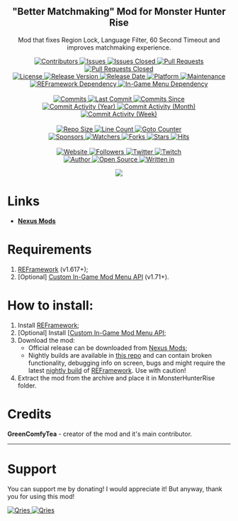 <p align="center">
	<h2 align="center"><b>"Better Matchmaking" Mod for Monster Hunter Rise</b></h2>
	<p align="center">Mod that fixes Region Lock, Language Filter, 60 Second Timeout and improves matchmaking experience.</p>
</p>

<p align="center">
	<a href="https://github.com/greencomfytea/mhr-better-matchmaking/graphs/contributors">
		<img alt="Contributors" src="https://custom-icon-badges.demolab.com/github/contributors/greencomfytea/mhr-better-matchmaking?logo=person-add" />
	</a>
	<a href="https://github.com/greencomfytea/mhr-better-matchmaking/issues">
		<img alt="Issues" src="https://custom-icon-badges.demolab.com/github/issues/greencomfytea/mhr-better-matchmaking?logo=issue-opened" />
	</a>
	<a href="https://github.com/greencomfytea/mhr-better-matchmaking/issues">
		<img alt="Issues Closed" src="https://custom-icon-badges.demolab.com/github/issues-closed/greencomfytea/mhr-better-matchmaking?logo=issue-closed" />
	</a>
	<a href="https://github.com/greencomfytea/mhr-better-matchmaking/pulls">
		<img alt="Pull Requests" src="https://custom-icon-badges.demolab.com/github/issues-pr/greencomfytea/mhr-better-matchmaking?logo=git-pull-request" />
	</a>
	<a href="https://github.com/greencomfytea/mhr-better-matchmaking/pulls">
		<img alt="Pull Requests Closed" src="https://custom-icon-badges.demolab.com/github/issues-pr-closed/greencomfytea/mhr-better-matchmaking?logo=git-pull-request-closed" />
	</a>
	<br>
	<a href="https://github.com/greencomfytea/mhr-better-matchmaking/blob/main/LICENSE">
		<img alt="License" src="https://custom-icon-badges.demolab.com/github/license/greencomfytea/mhr-better-matchmaking?logo=law" />
	</a>
	<a href="https://github.com/greencomfytea/mhr-better-matchmaking/releases">
		<img alt="Release Version" src="https://custom-icon-badges.demolab.com/github/v/release/greencomfytea/mhr-better-matchmaking?logo=tag" />
	</a>
	<a href="https://github.com/greencomfytea/mhr-better-matchmaking/releases">
		<img alt="Release Date" src="https://custom-icon-badges.demolab.com/github/release-date/greencomfytea/mhr-better-matchmaking?logo=clock" />
	</a>
	<a href="">
		<img alt="Platform" src="https://custom-icon-badges.demolab.com/badge/platform-win%20%7C%20linux%20%7C%20steam%20deck-blue?logo=device-desktop" />
	</a>
	<a href="">
		<img alt="Maintenance" src="https://custom-icon-badges.demolab.com/maintenance/yes/2024?logo=tools" />
	</a>
	<br>
	<a href="https://www.nexusmods.com/monsterhunterrise/mods/26">
		<img alt="REFramework Dependency" src="https://custom-icon-badges.demolab.com/badge/dependency-REFramework%20v1.617%2B-brightgreen?logo=package-dependencies" />
	</a>
   	<a href="https://www.nexusmods.com/monsterhunterrise/mods/1292">
		<img alt="In-Game Menu  Dependency" src="https://custom-icon-badges.demolab.com/badge/dependency-Custom%20In--Game%20Mod%20Menu%20API%20v1.71%2B-brightgreen?logo=package-dependencies" />
	</a>
	<br>
	<br>
	<a href="https://github.com/greencomfytea/mhr-better-matchmaking/commits/main">
		<img alt="Commits" src="https://custom-icon-badges.demolab.com/github/commit-activity/t/greencomfytea/mhr-better-matchmaking?logo=git-commit" />
	</a>
	<a href="https://github.com/greencomfytea/mhr-better-matchmaking/commits/main">
		<img alt="Last Commit" src="https://custom-icon-badges.demolab.com/github/last-commit/greencomfytea/mhr-better-matchmaking?logo=git-commit" />
	</a>
	<a href="https://github.com/greencomfytea/mhr-better-matchmaking/commits/main">
		<img alt="Commits Since" src="https://custom-icon-badges.demolab.com/github/commits-since/greencomfytea/mhr-better-matchmaking/latest?logo=git-commit" />
	</a>
	<br>
	<a href="https://github.com/greencomfytea/mhr-better-matchmaking/graphs/commit-activity">
		<img alt="Commit Activity (Year)" src="https://custom-icon-badges.demolab.com/github/commit-activity/y/greencomfytea/mhr-better-matchmaking?logo=pulse" />
	</a>
	<a href="https://github.com/greencomfytea/mhr-better-matchmaking/graphs/commit-activity">
		<img alt="Commit Activity (Month)" src="https://custom-icon-badges.demolab.com/github/commit-activity/m/greencomfytea/mhr-better-matchmaking?logo=pulse" />
	</a>
	<a href="https://github.com/greencomfytea/mhr-better-matchmaking/graphs/commit-activity">
		<img alt="Commit Activity (Week)" src="https://custom-icon-badges.demolab.com/github/commit-activity/w/greencomfytea/mhr-better-matchmaking?logo=pulse" />
	</a>
	<br>
	<br>
	<a href="">
		<img alt="Repo Size" src="https://custom-icon-badges.demolab.com/github/repo-size/greencomfytea/mhr-better-matchmaking?logo=database" />
	</a>
	<a href="">
		<img alt="Line Count" src="https://sloc.xyz/github/greencomfytea/mhr-better-matchmaking" />
	</a>
	<a href="">
		<img alt="Goto Counter" src="https://custom-icon-badges.demolab.com/github/search/greencomfytea/mhr-better-matchmaking/goto?logo=git-compare" />
	</a>
	<br>
	<a href="https://github.com/sponsors/greencomfytea">
		<img alt="Sponsors" src="https://custom-icon-badges.demolab.com/github/sponsors/greencomfytea?logo=heart" />
	</a>
	<a href="https://github.com/GreenComfyTea/mhr-better-matchmaking/watchers">
		<img alt="Watchers" src="https://custom-icon-badges.demolab.com/github/watchers/greencomfytea/mhr-better-matchmaking?logo=eye" />
	</a>
	<a href="https://github.com/greencomfytea/mhr-better-matchmaking/forks">
		<img alt="Forks" src="https://custom-icon-badges.demolab.com/github/forks/greencomfytea/mhr-better-matchmaking?logo=repo-forked" />
	</a>
	<a href="https://github.com/greencomfytea/mhr-better-matchmaking/stargazers">
		<img alt="Stars" src="https://custom-icon-badges.demolab.com/github/stars/greencomfytea/mhr-better-matchmaking?logo=star" />
	</a>
	<a href="https://github.com/greencomfytea/mhr-better-matchmaking/graphs/traffic">
		<img alt="Hits" src="https://custom-icon-badges.demolab.com/endpoint?url=https://hits.dwyl.com/greencomfytea/mhr-better-matchmaking.json?color=blue&logo=eye" />
	</a>
	<br>
	<br>
	<a href="https://www.nexusmods.com/monsterhunterrise/mods/1044">
		<img alt="Website" src="https://custom-icon-badges.demolab.com/website?down_color=red&down_message=down&up_color=brightgreen&up_message=up&logo=link&url=https://www.nexusmods.com/monsterhunterrise/mods/1044" />
	</a>
	<a href="https://github.com/greencomfytea?tab=followers">
		<img alt="Followers" src="https://custom-icon-badges.demolab.com/github/followers/greencomfytea?logo=people" />
	</a>
	<a href="https://twitter.com/greencomfytea">
		<img alt="Twitter" src="https://img.shields.io/twitter/follow/greencomfytea?logo=twitter" />
	</a>
	<a href="https://www.twitch.tv/greencomfytea">
		<img alt="Twitch" src="https://img.shields.io/twitch/status/greencomfytea?logo=twitch" />
	</a>
	<br>
	<a href="https://github.com/greencomfytea">
		<img alt="Author" src="https://custom-icon-badges.demolab.com/badge/author-GreenComfyTea-green?logo=person" />
	</a>
	<a href="https://github.com/topics/open-source">
		<img alt="Open Source" src="https://img.shields.io/badge/open%20source-%20yes-brightgreen?logo=openvpn" />
	</a>
	<a href="https://cursey.github.io/reframework-book/index.html#lua-scripting">
		<img alt="Written in" src="https://custom-icon-badges.demolab.com/badge/written in-lua-000080?logo=terminal" />
	</a>
</p>

<p align="center">
	<a>
		<img align="center" src="https://github.com/GreenComfyTea/MHR-Better-Matchmaking/assets/30152047/66ac4406-f7b1-4ab0-9f10-1d41c20c27ec" />
	</a>
</p>

# Links
* **[Nexus Mods](https://www.nexusmods.com/monsterhunterrise/mods/1044)**  

# Requirements
1. [REFramework](https://www.nexusmods.com/monsterhunterrise/mods/26) (v1.617+);
2. [Optional] [Custom In-Game Mod Menu API](https://www.nexusmods.com/monsterhunterrise/mods/1292) (v1.71+).

# How to install:
1. Install [REFramework](https://www.nexusmods.com/monsterhunterrise/mods/26);
1. [Optional] Install [[Custom In-Game Mod Menu API](https://www.nexusmods.com/monsterhunterrise/mods/1292);
3. Download the mod:
    * Official release can be downloaded from [Nexus Mods](https://www.nexusmods.com/monsterhunterrise/mods/1044);
    * Nightly builds are available in [this repo](https://github.com/greencomfytea/mhr-better-matchmaking) and can contain broken functionality, debugging info on screen, bugs and might require the latest [nightly build](https://github.com/praydog/REFramework-nightly/releases) of [REFramework](https://www.nexusmods.com/monsterhunterrise/mods/26). Use with caution!
4. Extract the mod from the archive and place it in MonsterHunterRise folder.

# Credits
**GreenComfyTea** - creator of the mod and it's main contributor.
  
***
# Support

You can support me by donating! I would appreciate it! But anyway, thank you for using this mod!

 <a href="https://streamelements.com/greencomfytea/tip">
  <img alt="Qries" src="https://panels.twitch.tv/panel-48897356-image-c6155d48-b689-4240-875c-f3141355cb56">
</a>
<a href="https://ko-fi.com/greencomfytea">
  <img alt="Qries" src="https://panels.twitch.tv/panel-48897356-image-c2fcf835-87e4-408e-81e8-790789c7acbc">
</a>

